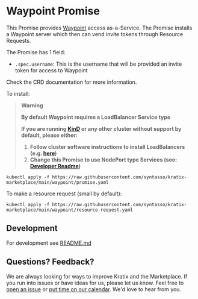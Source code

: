 # Waypoint Promise

This Promise provides [Waypoint](https://www.waypointproject.io/) access as-a-Service. The Promise installs a Waypoint server which then can vend invite tokens through Resource Requests.

The Promise has 1 field:
- `.spec.username`: This is the username that will be provided an invite token for access to Waypoint

Check the CRD documentation for more information.

To install:

> **Warning**
> 
> **By default Waypoint requires a LoadBalancer Service type**
> 
> **If you are running [KinD](https://kind.sigs.k8s.io/docs/user/quick-start/) or any other cluster without support by default, please either:**
> 1. **Follow cluster software instructions to install LoadBalancers (e.g. [here](https://kind.sigs.k8s.io/docs/user/loadbalancer/))**
> 2. **Change this Promise to use NodePort type Services (see: [Developer Readme](./internal/README.md#switch-to-nodeport))**


```
kubectl apply -f https://raw.githubusercontent.com/syntasso/kratix-marketplace/main/waypoint/promise.yaml
```

To make a resource request (small by default):
```
kubectl apply -f https://raw.githubusercontent.com/syntasso/kratix-marketplace/main/waypoint/resource-request.yaml
```

## Development

For development see [README.md](./internal/README.md)

## Questions? Feedback?

We are always looking for ways to improve Kratix and the Marketplace. If you run into issues or have ideas for us, please let us know. Feel free to [open an issue](https://github.com/syntasso/kratix-marketplace/issues/new/choose) or [put time on our calendar](https://www.syntasso.io/contact-us). We'd love to hear from you.
